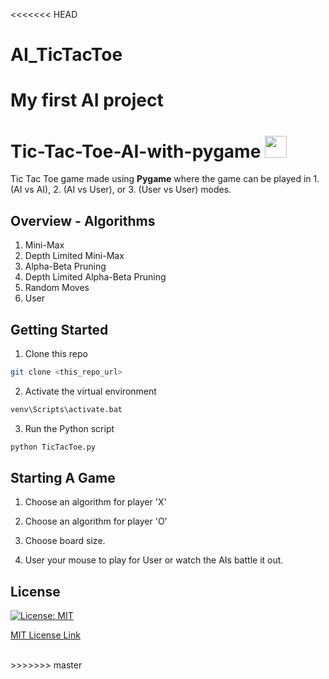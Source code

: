 <<<<<<< HEAD
# AI_TicTacToe
My first AI project
=======
# Tic-Tac-Toe-AI-with-pygame <img src="https://cdn0.iconfinder.com/data/icons/web-ui-vol-4/64/tic_tac_toe-512.png" height="35px" width="35px"/>

Tic Tac Toe game made using <b>Pygame</b> where the game can be played in 1. (AI vs AI), 2. (AI vs User), or 3. (User vs User) modes.
## Overview - Algorithms

<ol>
<li>Mini-Max </li>
<li>Depth Limited Mini-Max </li>
<li>Alpha-Beta Pruning</li>
<li>Depth Limited Alpha-Beta Pruning</li>
<li>Random Moves</li>
<li>User</li>
</ol>


## Getting Started

1. Clone this repo
```bash
git clone <this_repo_url>
```
2. Activate the virtual environment
```bash
venv\Scripts\activate.bat
```
3. Run the Python script
```bash
python TicTacToe.py
```

## Starting A Game

1. Choose an algorithm for player 'X'

2. Choose an algorithm for player 'O'

3. Choose board size.

4. User your mouse to play for User or watch the AIs battle it out.

## License

[![License: MIT](https://img.shields.io/badge/License-MIT-yellow.svg)](https://opensource.org/licenses/MIT)

[MIT License Link](https://github.com/JazzKriss21/Tic-Tac-Toe-AI-with-pygame/blob/main/LICENSE)

<br>
>>>>>>> master
